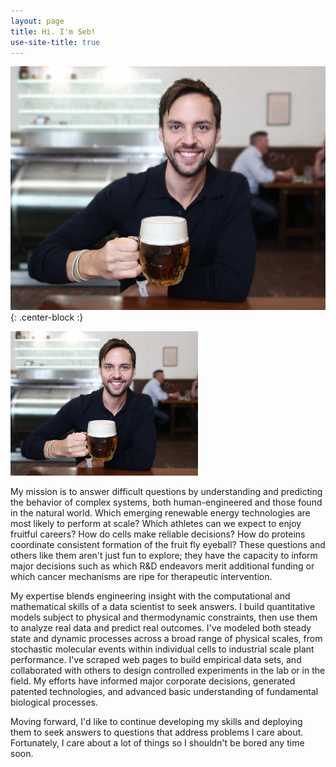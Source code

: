 ```yaml
---
layout: page
title: Hi. I'm Seb!
use-site-title: true
---
```


![Cover Photo](/img/cover.jpg){: .center-block :}

<p class="aligncenter">
  <img src="/img/cover.jpg" width="300px">
</p>

My mission is to answer difficult questions by understanding and predicting the behavior of complex systems, both human-engineered and those found in the natural world. Which emerging renewable energy technologies are most likely to perform at scale? Which athletes can we expect to enjoy fruitful careers? How do cells make reliable decisions? How do proteins coordinate consistent formation of the fruit fly eyeball? These questions and others like them aren't just fun to explore; they have the capacity to inform major decisions such as which R&D endeavors merit additional funding or which cancer mechanisms are ripe for therapeutic intervention. 

My expertise blends engineering insight with the computational and mathematical skills of a data scientist to seek answers. I build quantitative models subject to physical and thermodynamic constraints, then use them to analyze real data and predict real outcomes. I've modeled both steady state and dynamic processes across a broad range of physical scales, from stochastic molecular events within individual cells to industrial scale plant performance. I've scraped web pages to build empirical data sets, and collaborated with others to design controlled experiments in the lab or in the field. My efforts have informed major corporate decisions, generated patented technologies, and advanced basic understanding of fundamental biological processes. 

Moving forward, I'd like to continue developing my skills and deploying them to seek answers to questions that address problems I care about. Fortunately, I care about a lot of things so I shouldn't be bored any time soon. 


<!-- <div class="posts-list">
  {% for post in paginator.posts %}
  <article class="post-preview">
    <a href="{{ post.url | relative_url }}">
	  <h2 class="post-title">{{ post.title }}</h2>

	  {% if post.subtitle %}
	  <h3 class="post-subtitle">
	    {{ post.subtitle }}
	  </h3>
	  {% endif %}
    </a>

    <p class="post-meta">
      Posted on {{ post.date | date: site.date_format }}
    </p>

    <div class="post-entry-container">
      {% if post.image %}
      <div class="post-image">
        <a href="{{ post.url | relative_url }}">
          <img src="{{ post.image | relative_url }}">
        </a>
      </div>
      {% endif %}
      <div class="post-entry">
        {{ post.excerpt | strip_html | xml_escape | truncatewords: site.excerpt_length }}
        {% assign excerpt_word_count = post.excerpt | number_of_words %}
        {% if post.content != post.excerpt or excerpt_word_count > site.excerpt_length %}
          <a href="{{ post.url | relative_url }}" class="post-read-more">[Read&nbsp;More]</a>
        {% endif %}
      </div>
    </div>

    {% if post.tags.size > 0 %}
    <div class="blog-tags">
      Tags:
      {% if site.link-tags %}
      {% for tag in post.tags %}
      <a href="{{ '/tags' | relative_url }}#{{- tag -}}">{{- tag -}}</a>
      {% endfor %}
      {% else %}
        {{ post.tags | join: ", " }}
      {% endif %}
    </div>
    {% endif %}

   </article>
  {% endfor %}
</div>

{% if paginator.total_pages > 1 %}
<ul class="pager main-pager">
  {% if paginator.previous_page %}
  <li class="previous">
    <a href="{{ paginator.previous_page_path | relative_url }}">&larr; Newer Posts</a>
  </li>
  {% endif %}
  {% if paginator.next_page %}
  <li class="next">
    <a href="{{ paginator.next_page_path | relative_url }}">Older Posts &rarr;</a>
  </li>
  {% endif %}
</ul>
{% endif %}
-->
